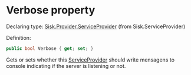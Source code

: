 <!--

Copyrights 2023 Sisk Framework - CypherPotato
Published under MIT license

!!! DO NOT EDIT THIS FILE !!!
This file was generated by a tool in the Sisk package. To edit the information in this documentation,
edit the XML documentation present in the Sisk source code.

-->


# Verbose property

Declaring type: [Sisk.Provider.ServiceProvider](/read?q=/contents/spec/Sisk.Provider.ServiceProvider.md) (from Sisk.ServiceProvider)


Definition:

```cs
public bool Verbose { get; set; }
```

Gets or sets whether this <a href="/read?q=/contents/spec/Sisk.Provider.ServiceProvider.md">ServiceProvider</a> should write mensagens to console indicating if the server is listening or not.

